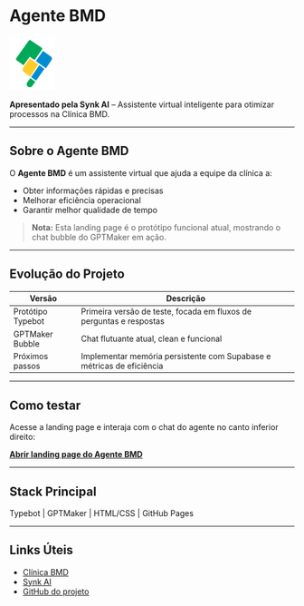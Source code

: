 # Agente BMD

![Logo BMD](assets/logo_bmd.png)

**Apresentado pela Synk AI** – Assistente virtual inteligente para otimizar processos na Clínica BMD.

---

## Sobre o Agente BMD
O **Agente BMD** é um assistente virtual que ajuda a equipe da clínica a:

- Obter informações rápidas e precisas
- Melhorar eficiência operacional
- Garantir melhor qualidade de tempo

> **Nota:** Esta landing page é o protótipo funcional atual, mostrando o chat bubble do GPTMaker em ação.

---

## Evolução do Projeto
| Versão | Descrição |
|--------|-----------|
| Protótipo Typebot | Primeira versão de teste, focada em fluxos de perguntas e respostas |
| GPTMaker Bubble | Chat flutuante atual, clean e funcional |
| Próximos passos | Implementar memória persistente com Supabase e métricas de eficiência |

---

## Como testar
Acesse a landing page e interaja com o chat do agente no canto inferior direito:

[**Abrir landing page do Agente BMD**](https://lidimoura.github.io/agente-bmd/)

---

## Stack Principal
Typebot | GPTMaker | HTML/CSS | GitHub Pages

---

## Links Úteis
- [Clínica BMD](https://clinicabmd.com.br)  
- [Synk AI](https://synk.ai)  
- [GitHub do projeto](https://github.com/lidimoura/agente-bmd)

